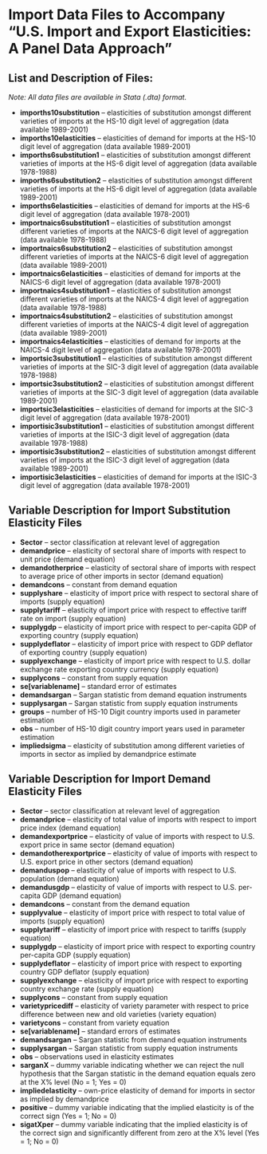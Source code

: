# Import Data Files to Accompany “U.S. Import and Export Elasticities: A Panel Data Approach”

## List and Description of Files:

*Note: All data files are available in Stata (.dta) format.*

-	**imporths10substitution** – elasticities of substitution amongst different varieties of imports at the HS-10 digit level of aggregation (data available 1989-2001)
-	**imporths10elasticities** – elasticities of demand for imports at the HS-10 digit level of aggregation (data available 1989-2001)
-	**imporths6substitution1** – elasticities of substitution amongst different varieties of imports at the HS-6 digit level of aggregation (data available 1978-1988)
-	**imporths6substitution2** – elasticities of substitution amongst different varieties of imports at the HS-6 digit level of aggregation (data available 1989-2001)
-	**imporths6elasticities** – elasticities of demand for imports at the HS-6 digit level of aggregation (data available 1978-2001)
-	**importnaics6substitution1** – elasticities of substitution amongst different varieties of imports at the NAICS-6 digit level of aggregation (data available 1978-1988)
-	**importnaics6substitution2** – elasticities of substitution amongst different varieties of imports at the NAICS-6 digit level of aggregation (data available 1989-2001)
-	**importnaics6elasticities** – elasticities of demand for imports at the NAICS-6 digit level of aggregation (data available 1978-2001)
-	**importnaics4substitution1** – elasticities of substitution amongst different varieties of imports at the NAICS-4 digit level of aggregation (data available 1978-1988)
-	**importnaics4substitution2** – elasticities of substitution amongst different varieties of imports at the NAICS-4 digit level of aggregation (data available 1989-2001)
-	**importnaics4elasticities** – elasticities of demand for imports at the NAICS-4 digit level of aggregation (data available 1978-2001)
-	**importsic3substitution1** – elasticities of substitution amongst different varieties of imports at the SIC-3 digit level of aggregation (data available 1978-1988)
-	**importsic3substitution2** – elasticities of substitution amongst different varieties of imports at the SIC-3 digit level of aggregation (data available 1989-2001)
-	**importsic3elasticities** – elasticities of demand for imports at the SIC-3 digit level of aggregation (data available 1978-2001)
-	**importisic3substitution1** – elasticities of substitution amongst different varieties of imports at the ISIC-3 digit level of aggregation (data available 1978-1988)
-	**importisic3substitution2** – elasticities of substitution amongst different varieties of imports at the ISIC-3 digit level of aggregation (data available 1989-2001)
-	**importisic3elasticities** – elasticities of demand for imports at the ISIC-3 digit level of aggregation (data available 1978-2001)

## Variable Description for Import Substitution Elasticity Files

-	**Sector** – sector classification at relevant level of aggregation
-	**demandprice** – elasticity of sectoral share of imports with respect to unit price (demand equation)
-	**demandotherprice** – elasticity of sectoral share of imports with respect to average price of other imports in sector (demand equation)
-	**demandcons** – constant from demand equation
-	**supplyshare** – elasticity of import price with respect to sectoral share of imports (supply equation)
-	**supplytariff** – elasticity of import price with respect to effective tariff rate on import (supply equation)
-	**supplygdp** – elasticity of import price with respect to per-capita GDP of exporting country (supply equation)
-	**supplydeflator** – elasticity of import price with respect to GDP deflator of exporting country (supply equation)
-	**supplyexchange** – elasticity of import price with respect to U.S. dollar exchange rate exporting country currency (supply equation)
- **supplycons** – constant from supply equation
-	**se[variablename]** – standard error of estimates
-	**demandsargan** – Sargan statistic from demand equation instruments
-	**supplysargan** – Sargan statistic from supply equation instruments
-	**groups** – number of HS-10 Digit country imports used in parameter estimation
-	**obs** – number of HS-10 digit country import years used in parameter estimation
-	**impliedsigma** – elasticity of substitution among different varieties of imports in sector as implied by demandprice estimate

## Variable Description for Import Demand Elasticity Files

-	**Sector** – sector classification at relevant level of aggregation
-	**demandprice** – elasticity of total value of imports with respect to import price index (demand equation)
-	**demandexportprice** – elasticity of value of imports with respect to U.S. export price in same sector (demand equation)
-	**demandotherexportprice** – elasticity of value of imports with respect to U.S. export price in other sectors (demand equation)
-	**demanduspop** – elasticity of value of imports with respect to U.S. population (demand equation)
-	**demandusgdp** – elasticity of value of imports with respect to U.S. per-capita GDP (demand equation)
-	**demandcons** – constant from the demand equation
-	**supplyvalue** – elasticity of import price with respect to total value of imports (supply equation)
-	**supplytariff** – elasticity of import price with respect to tariffs (supply equation)
-	**supplygdp** – elasticity of import price with respect to exporting country per-capita GDP (supply equation)
-	**supplydeflator** – elasticity of import price with respect to exporting country GDP deflator (supply equation)
-	**supplyexchange** – elasticity of import price with respect to exporting country exchange rate (supply equation)
-	**supplycons** – constant from supply equation
-	**varietypricediff** – elasticity of variety parameter with respect to price difference between new and old varieties (variety equation)
-	**varietycons** – constant from variety equation
-	**se[variablename]** – standard errors of estimates
-	**demandsargan** – Sargan statistic from demand equation instruments
-	**supplysargan** – Sargan statistic from supply equation instruments
-	**obs** – observations used in elasticity estimates
-	**sarganX** – dummy variable indicating whether we can reject the null hypothesis that the Sargan statistic in the demand equation equals zero at the X% level (No = 1; Yes = 0)
-	**impliedelasticity** – own-price elasticity of demand for imports in sector as implied by demandprice
-	**positive** – dummy variable indicating that the implied elasticity is of the correct sign (Yes = 1; No = 0)
-	**sigatXper** – dummy variable indicating that the implied elasticity is of the correct sign and significantly different from zero at the X% level (Yes = 1; No = 0)

